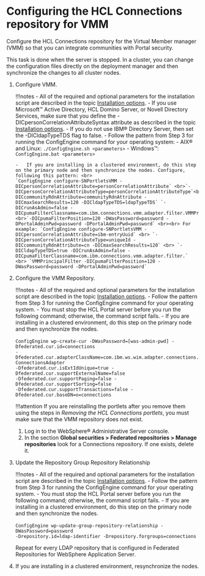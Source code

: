 # Configuring the HCL Connections repository for VMM

Configure the HCL Connections repository for the Virtual Member manager \(VMM\) so that you can integrate communities with Portal security.

This task is done when the server is stopped. In a cluster, you can change the configuration files directly on the deployment manager and then synchronize the changes to all cluster nodes.

1.  Configure VMM.

    !!!notes
        -   All of the required and optional parameters for the installation script are described in the topic [Installation options](../../../../../../../../extend_dx/integration/connections/installation/r_connections_portlets_install_options.md).
        -   If you use Microsoft™ Active Directory, HCL Domino Server, or Novell Directory Services, make sure that you define the -DICpersonCorrelationAttributeSyntax attribute as described in the topic [Installation options](../../../../../../../../extend_dx/integration/connections/installation/r_connections_portlets_install_options.md).
        -   If you do not use IBM® Directory Server, then set the -DICldapTypeTDS flag to false.
        -   Follow the pattern from Step 3 for running the ConfigEngine command for your operating system:
            -   AIX® and Linux: `./ConfigEngine.sh <parameters>`
            -   Windows™: `ConfigEngine.bat <parameters>`
            
        -   If you are installing in a clustered environment, do this step on the primary node and then synchronize the nodes. Configure, following this pattern: <br>
        `ConfigEngine configure-SNPortletsVMM -DICpersonCorrelationAttribute=personCorrelationAttribute` <br>`-DICpersonCorrelationAttributeType=personCorrelationAttributeType`<br>`-DICcommunityRdnAttribute=communityRdnAttribute -DICmaxSearchResults=120 -DICldapTypeTDS=ldapTypeTDS` `-DICrunAsAdmin=false -DICpumaFilterClassname=com.ibm.connections.vmm.adapter.filter.VMMPrincipalFilter` <br>`-DICpumaFilterPosition=120 -DWasPassword=password -DPortalAdminPwd=password -DPortalAdminPwd=password` <br><br> For example: `ConfigEngine configure-SNPortletsVMM -DICpersonCorrelationAttribute=ibm-entryUuid` <br> `-DICpersonCorrelationAttributeType=uniqueId -DICcommunityRdnAttribute=cn -DICmaxSearchResults=120` <br> `-DICldapTypeTDS=true -DICrunAsAdmin=false -DICpumaFilterClassname=com.ibm.connections.vmm.adapter.filter.` <br> `VMMPrincipalFilter -DICpumaFilterPosition=120 -DWasPassword=password -DPortalAdminPwd=password`

2.  Configure the VMM Repository.

    !!!notes
        -   All of the required and optional parameters for the installation script are described in the topic [Installation options](../../../../../../../../extend_dx/integration/connections/installation/r_connections_portlets_install_options.md).
        -   Follow the pattern from Step 3 for running the ConfigEngine command for your operating system.
        -   You must stop the HCL Portal server before you run the following command; otherwise, the command script fails.
        -   If you are installing in a clustered environment, do this step on the primary node and then synchronize the nodes. <br><br>
        `ConfigEngine wp-create-cur -DWasPassword=[was-admin-pwd] -Dfederated.cur.id=connections` <br>
        `-Dfederated.cur.adapterClassName=com.ibm.ws.wim.adapter.connections.ConnectionsAdapter` <br>
        `-Dfederated.cur.isExtIdUnique=true -Dfederated.cur.supportExternalName=false` <br>
        `-Dfederated.cur.supportPaging=false -Dfederated.cur.supportSorting=false`  <br>
        `-Dfederated.cur.supportTransactions=false -Dfederated.cur.baseDN=o=connections`

    !!!attention
        If you are reinstalling the portlets after you remove them using the steps in *Removing the HCL Connections portlets*, you must make sure that the VMM repository does not exist.

    1.  Log in to the WebSphere® Administrative Server console.
    2.  In the section **Global securities  > Federated repositories > Manage repositories** look for a Connections repository. If one exists, delete it.
3.  Update the Repository Group Repository Relationship

    !!!notes
        -   All of the required and optional parameters for the installation script are described in the topic [Installation options](../../../../../../../../extend_dx/integration/connections/installation/r_connections_portlets_install_options.md).
        -   Follow the pattern from Step 3 for running the ConfigEngine command for your operating system.
        -   You must stop the HCL Portal server before you run the following command; otherwise, the command script fails.
        -   If you are installing in a clustered environment, do this step on the primary node and then synchronize the nodes. <br><br>`ConfigEngine wp-update-group-repository-relationship -DWasPassword=password` <br>`-Drepository.id=ldap-identifier -Drepository.forgroups=connections`

    Repeat for every LDAP repository that is configured in Federated Repositories for WebSphere Application Server.

4.  If you are installing in a clustered environment, resynchronize the nodes.



